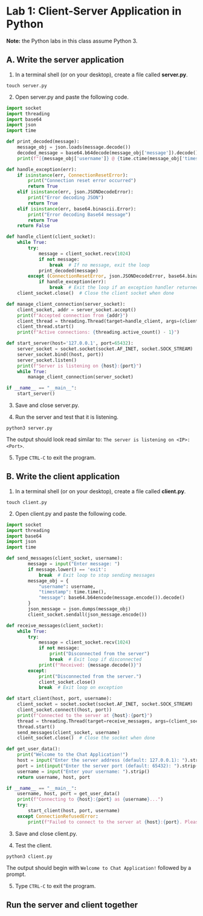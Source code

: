 # Lab 1: Client-Server Application in Python

**Note:** the Python labs in this class assume Python 3. 

## A. Write the server application

1. In a terminal shell (or on your desktop), create a file called **server.py**.

```
touch server.py
```

2. Open server.py and paste the following code.

```python
import socket
import threading
import base64
import json
import time

def print_decoded(message):
    message_obj = json.loads(message.decode())
    decoded_message = base64.b64decode(message_obj['message']).decode()
    print(f"[{message_obj['username']} @ {time.ctime(message_obj['timestamp'])}]: {decoded_message}")

def handle_exception(err):
    if isinstance(err, ConnectionResetError):
        print("Connection reset error occurred")
        return True
    elif isinstance(err, json.JSONDecodeError):
        print("Error decoding JSON")
        return True
    elif isinstance(err, base64.binascii.Error):
        print("Error decoding Base64 message")
        return True
    return False

def handle_client(client_socket):
    while True:
        try:
            message = client_socket.recv(1024)
            if not message:
                break  # If no message, exit the loop
            print_decoded(message)
        except (ConnectionResetError, json.JSONDecodeError, base64.binascii.Error) as err:
            if handle_exception(err):
                break  # Exit the loop if an exception handler returned True
    client_socket.close()  # Close the client socket when done

def manage_client_connection(server_socket):
    client_socket, addr = server_socket.accept()
    print(f"Accepted connection from {addr}")
    client_thread = threading.Thread(target=handle_client, args=(client_socket,))
    client_thread.start()
    print(f"Active connections: {threading.active_count() - 1}")

def start_server(host='127.0.0.1', port=65432):
    server_socket = socket.socket(socket.AF_INET, socket.SOCK_STREAM)
    server_socket.bind((host, port))
    server_socket.listen()
    print(f"Server is listening on {host}:{port}")
    while True:
        manage_client_connection(server_socket)

if __name__ == "__main__":
    start_server()
```

3. Save and close server.py.

4. Run the server and test that it is listening.

```
python3 server.py
```

The output should look read similar to: `The server is listening on <IP>:<Port>`.

5. Type `CTRL-C` to exit the program.

## B. Write the client application

1. In a terminal shell (or on your desktop), create a file called **client.py**.

```
touch client.py
```

2. Open client.py and paste the following code.

```python
import socket
import threading
import base64
import json
import time

def send_messages(client_socket, username):
        message = input("Enter message: ")
        if message.lower() == 'exit':
            break  # Exit loop to stop sending messages
        message_obj = {
            "username": username,
            "timestamp": time.time(),
            "message": base64.b64encode(message.encode()).decode()
        }
        json_message = json.dumps(message_obj)
        client_socket.sendall(json_message.encode())

def receive_messages(client_socket):
    while True:
        try:
            message = client_socket.recv(1024)
            if not message:
                print("Disconnected from the server")
                break  # Exit loop if disconnected
            print(f"Received: {message.decode()}")
        except:
            print("Disconnected from the server.")
            client_socket.close()
            break  # Exit loop on exception

def start_client(host, port, username):
    client_socket = socket.socket(socket.AF_INET, socket.SOCK_STREAM)
    client_socket.connect((host, port))
    print(f"Connected to the server at {host}:{port}")
    thread = threading.Thread(target=receive_messages, args=(client_socket,))
    thread.start()
    send_messages(client_socket, username)
    client_socket.close()  # Close the socket when done

def get_user_data():
    print("Welcome to the Chat Application!")
    host = input("Enter the server address (default: 127.0.0.1): ").strip() or "127.0.0.1"
    port = int(input("Enter the server port (default: 65432): ").strip() or 65432)
    username = input("Enter your username: ").strip()
    return username, host, port

if __name__ == "__main__":
    username, host, port = get_user_data()
    print(f"Connecting to {host}:{port} as {username}...")
    try:
        start_client(host, port, username)
    except ConnectionRefusedError:
        print(f"Failed to connect to the server at {host}:{port}. Please check the server status and try again.")
```

3. Save and close client.py.

4. Test the client.

```
python3 client.py
```

The output should begin with `Welcome to Chat Application!` followed by a prompt.

5. Type `CTRL-C` to exit the program.

## Run the server and client together

